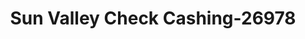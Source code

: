 ---
f_zip-code: 91352
f_state-code: CA
title: Sun Valley Check Cashing-26978
f_phone: 818-767-5890
f_city-only: Sun Valley
f_address: 8428 Sunland Blvd Sun Valley
f_location-unique-id: '26978'
slug: sun-valley-check-cashing-26978
updated-on: '2024-05-30T13:46:58.046Z'
created-on: '2024-05-30T13:36:59.803Z'
published-on: '2024-05-30T13:54:32.469Z'
f_city-state: cms/city/sun-valley-ca.md
f_company: cms/company/sun-valley-check-cashing.md
f_state: cms/state/california.md
layout: '[payday-loan].html'
tags: payday-loan
---